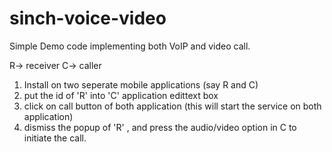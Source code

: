 # sinch-voice-video
Simple Demo code implementing both VoIP and video call. 

R-> receiver
C-> caller

1. Install on two seperate mobile applications (say R and C)
2. put the id of 'R' into 'C' application edittext box
3. click on call button of both application (this will start the service on both application)
4. dismiss the popup of 'R' , and press the audio/video option in C to initiate the call.
